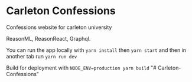 # Carleton Confessions

Confessions website for carleton university

ReasonML, ReasonReact, Graphql.

You can run the app locally with `yarn install` then `yarn start` and then in another tab run `yarn run dev`

Build for deployment with `NODE_ENV=production yarn build`
"# Carleton-Confessions"
